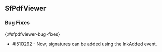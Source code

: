 ## SfPdfViewer

### Bug Fixes
{:#sfpdfviewer-bug-fixes}

* \#I510292 - Now, signatures can be added using the InkAdded event.